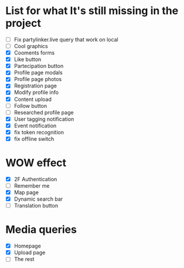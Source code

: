 # List for what It's still missing in the project
- [ ] Fix partylinker.live query that work on local
- [ ] Cool graphics
- [x] Cooments forms
- [x] Like button
- [x] Partecipation button
- [x] Profile page modals
- [x] Profile page photos
- [x] Registration page
- [x] Modify profile info
- [x] Content upload
- [ ] Follow button
- [ ] Researched profile page
- [x] User tagging notification
- [x] Event notification
- [x] fix token recognition
- [x] fix offline switch
# WOW effect
- [x] 2F Authentication
- [ ] Remember me
- [x] Map page
- [x] Dynamic search bar
- [ ] Translation button
# Media queries
- [x] Homepage
- [x] Upload page
- [ ] The rest